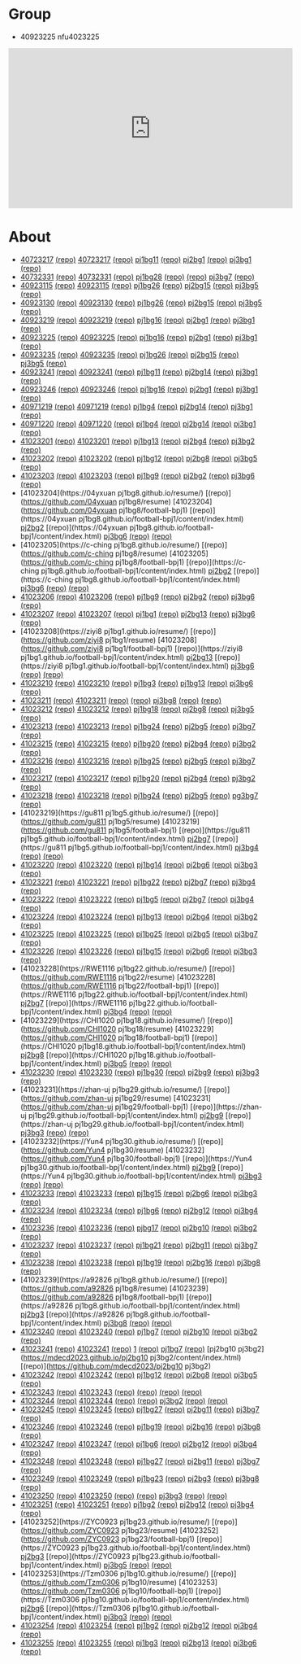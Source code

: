 # Group
* 40923225 nfu4023225
<iframe width="560" height="315" allow="accelerometer; autoplay; clipboard-write; encrypted-media; gyroscope; picture-in-picture; web-share" allowfullscreen="allowfullscreen" frameborder="0" src="https://www.youtube.com/embed/Jz39RTQherg" title="YouTube video player"></iframe>

# About
* [40723217](https://nfu40723217.github.io/resume/)	[(repo)](https://github.com/nfu40723217/resume)	[40723217](https://github.com/nfu40723217/football-bpj1)	[(repo)](https://nfu40723217.github.io/football-bpj1/content/index.html)	[pj1bg11](https://mdecd2023.github.io/2b-pj1bg11/content/index.html)	[(repo)](https://nfu40723217.github.io/football-bpj1/content/index.html)	[pj2bg1](https://mdecd2023.github.io/2b2-pj2bg1/content/index.html)	[(repo)](https://github.com/mdecd2023/2b2-pj2bg1)	[pj3bg1](https://mdecd2023.github.io/pj3bg1/content/index.html)	[(repo)](https://github.com/mdecd2023/pj3bg1)
* [40732331](https://a40732331.github.io/resume/)	[(repo)](https://github.com/a40732331/resume)	[40732331](https://github.com/a40732331/football-bpj1)	[(repo)](https://a40732331.github.io/football-bpj1/content/index.html)	[pj1bg28](https://mdecd2023.github.io/2b-pj1bg28/content/index.html)	[(repo)](https://a40732331.github.io/football-bpj1/content/index.html)	[](https://mdecd2023.github.io/2b2-/content/index.html)	[(repo)](https://github.com/mdecd2023/2b2-)	[pj3bg7](https://mdecd2023.github.io/pj3bg7/content/index.html)	[(repo)](https://github.com/mdecd2023/pj3bg7)
* [40923115](https://jason60714.github.io/resume/)	[(repo)](https://github.com/jason60714/resume)	[40923115](https://github.com/jason60714/football-bpj1)	[(repo)](https://jason60714.github.io/football-bpj1/content/index.html)	[pj1bg26](https://mdecd2023.github.io/2b-pj1bg26/content/index.html)	[(repo)](https://jason60714.github.io/football-bpj1/content/index.html)	[pj2bg15](https://mdecd2023.github.io/2b2-pj2bg15/content/index.html)	[(repo)](https://github.com/mdecd2023/2b2-pj2bg15)	[pj3bg5](https://mdecd2023.github.io/pj3bg5/content/index.html)	[(repo)](https://github.com/mdecd2023/pj3bg5)
* [40923130](https://Martin3130.github.io/resume/)	[(repo)](https://github.com/Martin3130/resume)	[40923130](https://github.com/Martin3130/football-bpj1)	[(repo)](https://Martin3130.github.io/football-bpj1/content/index.html)	[pj1bg26](https://mdecd2023.github.io/2b-pj1bg26/content/index.html)	[(repo)](https://Martin3130.github.io/football-bpj1/content/index.html)	[pj2bg15](https://mdecd2023.github.io/2b2-pj2bg15/content/index.html)	[(repo)](https://github.com/mdecd2023/2b2-pj2bg15)	[pj3bg5](https://mdecd2023.github.io/pj3bg5/content/index.html)	[(repo)](https://github.com/mdecd2023/pj3bg5)
* [40923219](https://nfu40923219.github.io/resume/)	[(repo)](https://github.com/nfu40923219/resume)	[40923219](https://github.com/nfu40923219/football-bpj1)	[(repo)](https://nfu40923219.github.io/football-bpj1/content/index.html)	[pj1bg16](https://mdecd2023.github.io/2b-pj1bg16/content/index.html)	[(repo)](https://nfu40923219.github.io/football-bpj1/content/index.html)	[pj2bg1](https://mdecd2023.github.io/2b2-pj2bg1/content/index.html)	[(repo)](https://github.com/mdecd2023/2b2-pj2bg1)	[pj3bg1](https://mdecd2023.github.io/pj3bg1/content/index.html)	[(repo)](https://github.com/mdecd2023/pj3bg1)
* [40923225](https://nfu40923225.github.io/resume/)	[(repo)](https://github.com/nfu40923225/resume)	[40923225](https://github.com/nfu40923225/football-bpj1)	[(repo)](https://nfu40923225.github.io/football-bpj1/content/index.html)	[pj1bg16](https://mdecd2023.github.io/2b-pj1bg16/content/index.html)	[(repo)](https://nfu40923225.github.io/football-bpj1/content/index.html)	[pj2bg1](https://mdecd2023.github.io/2b2-pj2bg1/content/index.html)	[(repo)](https://github.com/mdecd2023/2b2-pj2bg1)	[pj3bg1](https://mdecd2023.github.io/pj3bg1/content/index.html)	[(repo)](https://github.com/mdecd2023/pj3bg1)
* [40923235](https://40923235.github.io/resume/)	[(repo)](https://github.com/40923235/resume)	[40923235](https://github.com/40923235/football-bpj1)	[(repo)](https://40923235.github.io/football-bpj1/content/index.html)	[pj1bg26](https://mdecd2023.github.io/2b-pj1bg26/content/index.html)	[(repo)](https://40923235.github.io/football-bpj1/content/index.html)	[pj2bg15](https://mdecd2023.github.io/2b2-pj2bg15/content/index.html)	[(repo)](https://github.com/mdecd2023/2b2-pj2bg15)	[pj3bg5](https://mdecd2023.github.io/pj3bg5/content/index.html)	[(repo)](https://github.com/mdecd2023/pj3bg5)
* [40923241](https://nfu40923241.github.io/resume/)	[(repo)](https://github.com/nfu40923241/resume)	[40923241](https://github.com/nfu40923241/football-bpj1)	[(repo)](https://nfu40923241.github.io/football-bpj1/content/index.html)	[pj1bg11](https://mdecd2023.github.io/2b-pj1bg11/content/index.html)	[(repo)](https://nfu40923241.github.io/football-bpj1/content/index.html)	[pj2bg14](https://mdecd2023.github.io/2b2-pj2bg14/content/index.html)	[(repo)](https://github.com/mdecd2023/2b2-pj2bg14)	[pj3bg1](https://mdecd2023.github.io/pj3bg1/content/index.html)	[(repo)](https://github.com/mdecd2023/pj3bg1)
* [40923246](https://40923246.github.io/resume/)	[(repo)](https://github.com/40923246/resume)	[40923246](https://github.com/40923246/football-bpj1)	[(repo)](https://40923246.github.io/football-bpj1/content/index.html)	[pj1bg16](https://mdecd2023.github.io/2b-pj1bg16/content/index.html)	[(repo)](https://40923246.github.io/football-bpj1/content/index.html)	[pj2bg1](https://mdecd2023.github.io/2b2-pj2bg1/content/index.html)	[(repo)](https://github.com/mdecd2023/2b2-pj2bg1)	[pj3bg1](https://mdecd2023.github.io/pj3bg1/content/index.html)	[(repo)](https://github.com/mdecd2023/pj3bg1)
* [40971219](https://40971219.github.io/resume/)	[(repo)](https://github.com/40971219/resume)	[40971219](https://github.com/40971219/football-bpj1)	[(repo)](https://40971219.github.io/football-bpj1/content/index.html)	[pj1bg4](https://mdecd2023.github.io/2b-pj1bg4/content/index.html)	[(repo)](https://40971219.github.io/football-bpj1/content/index.html)	[pj2bg14](https://mdecd2023.github.io/2b2-pj2bg14/content/index.html)	[(repo)](https://github.com/mdecd2023/2b2-pj2bg14)	[pj3bg1](https://mdecd2023.github.io/pj3bg1/content/index.html)	[(repo)](https://github.com/mdecd2023/pj3bg1)
* [40971220](https://40971220.github.io/resume/)	[(repo)](https://github.com/40971220/resume)	[40971220](https://github.com/40971220/football-bpj1)	[(repo)](https://40971220.github.io/football-bpj1/content/index.html)	[pj1bg4](https://mdecd2023.github.io/2b-pj1bg4/content/index.html)	[(repo)](https://40971220.github.io/football-bpj1/content/index.html)	[pj2bg14](https://mdecd2023.github.io/2b2-pj2bg14/content/index.html)	[(repo)](https://github.com/mdecd2023/2b2-pj2bg14)	[pj3bg1](https://mdecd2023.github.io/pj3bg1/content/index.html)	[(repo)](https://github.com/mdecd2023/pj3bg1)
* [41023201](https://ruoqinz0421.github.io/resume/)	[(repo)](https://github.com/ruoqinz0421/resume)	[41023201](https://github.com/ruoqinz0421/football-bpj1)	[(repo)](https://ruoqinz0421.github.io/football-bpj1/content/index.html)	[pj1bg13](https://mdecd2023.github.io/2b-pj1bg13/content/index.html)	[(repo)](https://ruoqinz0421.github.io/football-bpj1/content/index.html)	[pj2bg4](https://mdecd2023.github.io/2b2-pj2bg4/content/index.html)	[(repo)](https://github.com/mdecd2023/2b2-pj2bg4)	[pj3bg2](https://mdecd2023.github.io/pj3bg2/content/index.html)	[(repo)](https://github.com/mdecd2023/pj3bg2)
* [41023202](https://ting0111.github.io/resume/)	[(repo)](https://github.com/ting0111/resume)	[41023202](https://github.com/ting0111/football-bpj1)	[(repo)](https://ting0111.github.io/football-bpj1/content/index.html)	[pj1bg12](https://mdecd2023.github.io/2b-pj1bg12/content/index.html)	[(repo)](https://ting0111.github.io/football-bpj1/content/index.html)	[pj2bg8](https://mdecd2023.github.io/2b2-pj2bg8/content/index.html)	[(repo)](https://github.com/mdecd2023/2b2-pj2bg8)	[pj3bg5](https://mdecd2023.github.io/pj3bg5/content/index.html)	[(repo)](https://github.com/mdecd2023/pj3bg5)
* [41023203](https://SHIUN129.github.io/resume/)	[(repo)](https://github.com/SHIUN129/resume)	[41023203](https://github.com/SHIUN129/football-bpj1)	[(repo)](https://SHIUN129.github.io/football-bpj1/content/index.html)	[pj1bg9](https://mdecd2023.github.io/2b-pj1bg9/content/index.html)	[(repo)](https://SHIUN129.github.io/football-bpj1/content/index.html)	[pj2bg2](https://mdecd2023.github.io/2b2-pj2bg2/content/index.html)	[(repo)](https://github.com/mdecd2023/2b2-pj2bg2)	[pj3bg6](https://mdecd2023.github.io/pj3bg6/content/index.html)	[(repo)](https://github.com/mdecd2023/pj3bg6)
* [41023204](https://04yxuan pj1bg8.github.io/resume/)	[(repo)](https://github.com/04yxuan pj1bg8/resume)	[41023204](https://github.com/04yxuan pj1bg8/football-bpj1)	[(repo)](https://04yxuan pj1bg8.github.io/football-bpj1/content/index.html)	[pj2bg2](https://mdecd2023.github.io/2b-pj2bg2/content/index.html)	[(repo)](https://04yxuan pj1bg8.github.io/football-bpj1/content/index.html)	[pj3bg6](https://mdecd2023.github.io/2b2-pj3bg6/content/index.html)	[(repo)](https://github.com/mdecd2023/2b2-pj3bg6)	[](https://mdecd2023.github.io//content/index.html)	[(repo)](https://github.com/mdecd2023/)
* [41023205](https://c-ching pj1bg8.github.io/resume/)	[(repo)](https://github.com/c-ching pj1bg8/resume)	[41023205](https://github.com/c-ching pj1bg8/football-bpj1)	[(repo)](https://c-ching pj1bg8.github.io/football-bpj1/content/index.html)	[pj2bg2](https://mdecd2023.github.io/2b-pj2bg2/content/index.html)	[(repo)](https://c-ching pj1bg8.github.io/football-bpj1/content/index.html)	[pj3bg6](https://mdecd2023.github.io/2b2-pj3bg6/content/index.html)	[(repo)](https://github.com/mdecd2023/2b2-pj3bg6)	[](https://mdecd2023.github.io//content/index.html)	[(repo)](https://github.com/mdecd2023/)
* [41023206](https://tseYU000.github.io/resume/)	[(repo)](https://github.com/tseYU000/resume)	[41023206](https://github.com/tseYU000/football-bpj1)	[(repo)](https://tseYU000.github.io/football-bpj1/content/index.html)	[pj1bg9](https://mdecd2023.github.io/2b-pj1bg9/content/index.html)	[(repo)](https://tseYU000.github.io/football-bpj1/content/index.html)	[pj2bg2](https://mdecd2023.github.io/2b2-pj2bg2/content/index.html)	[(repo)](https://github.com/mdecd2023/2b2-pj2bg2)	[pj3bg6](https://mdecd2023.github.io/pj3bg6/content/index.html)	[(repo)](https://github.com/mdecd2023/pj3bg6)
* [41023207](https://chiiip333.github.io/resume/)	[(repo)](https://github.com/chiiip333/resume)	[41023207](https://github.com/chiiip333/football-bpj1)	[(repo)](https://chiiip333.github.io/football-bpj1/content/index.html)	[pj1bg1](https://mdecd2023.github.io/2b-pj1bg1/content/index.html)	[(repo)](https://chiiip333.github.io/football-bpj1/content/index.html)	[pj2bg13](https://mdecd2023.github.io/2b2-pj2bg13/content/index.html)	[(repo)](https://github.com/mdecd2023/2b2-pj2bg13)	[pj3bg6](https://mdecd2023.github.io/pj3bg6/content/index.html)	[(repo)](https://github.com/mdecd2023/pj3bg6)
* [41023208](https://ziyi8   pj1bg1.github.io/resume/)	[(repo)](https://github.com/ziyi8   pj1bg1/resume)	[41023208](https://github.com/ziyi8   pj1bg1/football-bpj1)	[(repo)](https://ziyi8   pj1bg1.github.io/football-bpj1/content/index.html)	[pj2bg13](https://mdecd2023.github.io/2b-pj2bg13/content/index.html)	[(repo)](https://ziyi8   pj1bg1.github.io/football-bpj1/content/index.html)	[pj3bg6](https://mdecd2023.github.io/2b2-pj3bg6/content/index.html)	[(repo)](https://github.com/mdecd2023/2b2-pj3bg6)	[](https://mdecd2023.github.io//content/index.html)	[(repo)](https://github.com/mdecd2023/)
* [41023210](https://junpig10.github.io/resume/)	[(repo)](https://github.com/junpig10/resume)	[41023210](https://github.com/junpig10/football-bpj1)	[(repo)](https://junpig10.github.io/football-bpj1/content/index.html)	[pj1bg3](https://mdecd2023.github.io/2b-pj1bg3/content/index.html)	[(repo)](https://junpig10.github.io/football-bpj1/content/index.html)	[pj1bg13](https://mdecd2023.github.io/2b2-pj1bg13/content/index.html)	[(repo)](https://github.com/mdecd2023/2b2-pj1bg13)	[pj3bg6](https://mdecd2023.github.io/pj3bg6/content/index.html)	[(repo)](https://github.com/mdecd2023/pj3bg6)
* [41023211](https://.github.io/resume/)	[(repo)](https://github.com//resume)	[41023211](https://github.com//football-bpj1)	[(repo)](https://.github.io/football-bpj1/content/index.html)	[](https://mdecd2023.github.io/2b-/content/index.html)	[(repo)](https://.github.io/football-bpj1/content/index.html)	[pj3bg8](https://mdecd2023.github.io/2b2-pj3bg8/content/index.html)	[(repo)](https://github.com/mdecd2023/2b2-pj3bg8)	[](https://mdecd2023.github.io//content/index.html)	[(repo)](https://github.com/mdecd2023/)
* [41023212](https://yonqui0411.github.io/resume/)	[(repo)](https://github.com/yonqui0411/resume)	[41023212](https://github.com/yonqui0411/football-bpj1)	[(repo)](https://yonqui0411.github.io/football-bpj1/content/index.html)	[pj1bg18](https://mdecd2023.github.io/2b-pj1bg18/content/index.html)	[(repo)](https://yonqui0411.github.io/football-bpj1/content/index.html)	[pj2bg8](https://mdecd2023.github.io/2b2-pj2bg8/content/index.html)	[(repo)](https://github.com/mdecd2023/2b2-pj2bg8)	[pj3bg5](https://mdecd2023.github.io/pj3bg5/content/index.html)	[(repo)](https://github.com/mdecd2023/pj3bg5)
* [41023213](https://41023213.github.io/resume/)	[(repo)](https://github.com/41023213/resume)	[41023213](https://github.com/41023213/football-bpj1)	[(repo)](https://41023213.github.io/football-bpj1/content/index.html)	[pj1bg24](https://mdecd2023.github.io/2b-pj1bg24/content/index.html)	[(repo)](https://41023213.github.io/football-bpj1/content/index.html)	[pj2bg5](https://mdecd2023.github.io/2b2-pj2bg5/content/index.html)	[(repo)](https://github.com/mdecd2023/2b2-pj2bg5)	[pj3bg7](https://mdecd2023.github.io/pj3bg7/content/index.html)	[(repo)](https://github.com/mdecd2023/pj3bg7)
* [41023215](https://41023215.github.io/resume/)	[(repo)](https://github.com/41023215/resume)	[41023215](https://github.com/41023215/football-bpj1)	[(repo)](https://41023215.github.io/football-bpj1/content/index.html)	[pj1bg20](https://mdecd2023.github.io/2b-pj1bg20/content/index.html)	[(repo)](https://41023215.github.io/football-bpj1/content/index.html)	[pj2bg4](https://mdecd2023.github.io/2b2-pj2bg4/content/index.html)	[(repo)](https://github.com/mdecd2023/2b2-pj2bg4)	[pj3bg2](https://mdecd2023.github.io/pj3bg2/content/index.html)	[(repo)](https://github.com/mdecd2023/pj3bg2)
* [41023216](https://41023216.github.io/resume/)	[(repo)](https://github.com/41023216/resume)	[41023216](https://github.com/41023216/football-bpj1)	[(repo)](https://41023216.github.io/football-bpj1/content/index.html)	[pj1bg25](https://mdecd2023.github.io/2b-pj1bg25/content/index.html)	[(repo)](https://41023216.github.io/football-bpj1/content/index.html)	[pj2bg5](https://mdecd2023.github.io/2b2-pj2bg5/content/index.html)	[(repo)](https://github.com/mdecd2023/2b2-pj2bg5)	[pj3bg7](https://mdecd2023.github.io/pj3bg7/content/index.html)	[(repo)](https://github.com/mdecd2023/pj3bg7)
* [41023217](https://41023217.github.io/resume/)	[(repo)](https://github.com/41023217/resume)	[41023217](https://github.com/41023217/football-bpj1)	[(repo)](https://41023217.github.io/football-bpj1/content/index.html)	[pj1bg20](https://mdecd2023.github.io/2b-pj1bg20/content/index.html)	[(repo)](https://41023217.github.io/football-bpj1/content/index.html)	[pj2bg4](https://mdecd2023.github.io/2b2-pj2bg4/content/index.html)	[(repo)](https://github.com/mdecd2023/2b2-pj2bg4)	[pj3bg2](https://mdecd2023.github.io/pj3bg2/content/index.html)	[(repo)](https://github.com/mdecd2023/pj3bg2)
* [41023218](https://snowfall-killer.github.io/resume/)	[(repo)](https://github.com/snowfall-killer/resume)	[41023218](https://github.com/snowfall-killer/football-bpj1)	[(repo)](https://snowfall-killer.github.io/football-bpj1/content/index.html)	[pj1bg24](https://mdecd2023.github.io/2b-pj1bg24/content/index.html)	[(repo)](https://snowfall-killer.github.io/football-bpj1/content/index.html)	[pj2bg5](https://mdecd2023.github.io/2b2-pj2bg5/content/index.html)	[(repo)](https://github.com/mdecd2023/2b2-pj2bg5)	[pg3bg7](https://mdecd2023.github.io/pg3bg7/content/index.html)	[(repo)](https://github.com/mdecd2023/pg3bg7)
* [41023219](https://gu811   pj1bg5.github.io/resume/)	[(repo)](https://github.com/gu811   pj1bg5/resume)	[41023219](https://github.com/gu811   pj1bg5/football-bpj1)	[(repo)](https://gu811   pj1bg5.github.io/football-bpj1/content/index.html)	[pj2bg7](https://mdecd2023.github.io/2b-pj2bg7/content/index.html)	[(repo)](https://gu811   pj1bg5.github.io/football-bpj1/content/index.html)	[pj3bg4](https://mdecd2023.github.io/2b2-pj3bg4/content/index.html)	[(repo)](https://github.com/mdecd2023/2b2-pj3bg4)	[](https://mdecd2023.github.io//content/index.html)	[(repo)](https://github.com/mdecd2023/)
* [41023220](https://41023220.github.io/resume/)	[(repo)](https://github.com/41023220/resume)	[41023220](https://github.com/41023220/football-bpj1)	[(repo)](https://41023220.github.io/football-bpj1/content/index.html)	[pj1bg14](https://mdecd2023.github.io/2b-pj1bg14/content/index.html)	[(repo)](https://41023220.github.io/football-bpj1/content/index.html)	[pj2bg6](https://mdecd2023.github.io/2b2-pj2bg6/content/index.html)	[(repo)](https://github.com/mdecd2023/2b2-pj2bg6)	[pj3bg3](https://mdecd2023.github.io/pj3bg3/content/index.html)	[(repo)](https://github.com/mdecd2023/pj3bg3)
* [41023221](https://41023221.github.io/resume/)	[(repo)](https://github.com/41023221/resume)	[41023221](https://github.com/41023221/football-bpj1)	[(repo)](https://41023221.github.io/football-bpj1/content/index.html)	[pj1bg22](https://mdecd2023.github.io/2b-pj1bg22/content/index.html)	[(repo)](https://41023221.github.io/football-bpj1/content/index.html)	[pj2bg7](https://mdecd2023.github.io/2b2-pj2bg7/content/index.html)	[(repo)](https://github.com/mdecd2023/2b2-pj2bg7)	[pj3bg4](https://mdecd2023.github.io/pj3bg4/content/index.html)	[(repo)](https://github.com/mdecd2023/pj3bg4)
* [41023222](https://kolas911205.github.io/resume/)	[(repo)](https://github.com/kolas911205/resume)	[41023222](https://github.com/kolas911205/football-bpj1)	[(repo)](https://kolas911205.github.io/football-bpj1/content/index.html)	[pj1bg5](https://mdecd2023.github.io/2b-pj1bg5/content/index.html)	[(repo)](https://kolas911205.github.io/football-bpj1/content/index.html)	[pj2bg7](https://mdecd2023.github.io/2b2-pj2bg7/content/index.html)	[(repo)](https://github.com/mdecd2023/2b2-pj2bg7)	[pj3bg4](https://mdecd2023.github.io/pj3bg4/content/index.html)	[(repo)](https://github.com/mdecd2023/pj3bg4)
* [41023224](https://41023224.github.io/resume/)	[(repo)](https://github.com/41023224/resume)	[41023224](https://github.com/41023224/football-bpj1)	[(repo)](https://41023224.github.io/football-bpj1/content/index.html)	[pj1bg13](https://mdecd2023.github.io/2b-pj1bg13/content/index.html)	[(repo)](https://41023224.github.io/football-bpj1/content/index.html)	[pj2bg4](https://mdecd2023.github.io/2b2-pj2bg4/content/index.html)	[(repo)](https://github.com/mdecd2023/2b2-pj2bg4)	[pj3bg2](https://mdecd2023.github.io/pj3bg2/content/index.html)	[(repo)](https://github.com/mdecd2023/pj3bg2)
* [41023225](https://xiaomantou0411.github.io/resume/)	[(repo)](https://github.com/xiaomantou0411/resume)	[41023225](https://github.com/xiaomantou0411/football-bpj1)	[(repo)](https://xiaomantou0411.github.io/football-bpj1/content/index.html)	[pj1bg25](https://mdecd2023.github.io/2b-pj1bg25/content/index.html)	[(repo)](https://xiaomantou0411.github.io/football-bpj1/content/index.html)	[pj2bg5](https://mdecd2023.github.io/2b2-pj2bg5/content/index.html)	[(repo)](https://github.com/mdecd2023/2b2-pj2bg5)	[pj3bg7](https://mdecd2023.github.io/pj3bg7/content/index.html)	[(repo)](https://github.com/mdecd2023/pj3bg7)
* [41023226](https://41023226.github.io/resume/)	[(repo)](https://github.com/41023226/resume)	[41023226](https://github.com/41023226/football-bpj1)	[(repo)](https://41023226.github.io/football-bpj1/content/index.html)	[pj1bg15](https://mdecd2023.github.io/2b-pj1bg15/content/index.html)	[(repo)](https://41023226.github.io/football-bpj1/content/index.html)	[pj2bg6](https://mdecd2023.github.io/2b2-pj2bg6/content/index.html)	[(repo)](https://github.com/mdecd2023/2b2-pj2bg6)	[pj3bg3](https://mdecd2023.github.io/pj3bg3/content/index.html)	[(repo)](https://github.com/mdecd2023/pj3bg3)
* [41023228](https://RWE1116 pj1bg22.github.io/resume/)	[(repo)](https://github.com/RWE1116 pj1bg22/resume)	[41023228](https://github.com/RWE1116 pj1bg22/football-bpj1)	[(repo)](https://RWE1116 pj1bg22.github.io/football-bpj1/content/index.html)	[pj2bg7](https://mdecd2023.github.io/2b-pj2bg7/content/index.html)	[(repo)](https://RWE1116 pj1bg22.github.io/football-bpj1/content/index.html)	[pj3bg4](https://mdecd2023.github.io/2b2-pj3bg4/content/index.html)	[(repo)](https://github.com/mdecd2023/2b2-pj3bg4)	[](https://mdecd2023.github.io//content/index.html)	[(repo)](https://github.com/mdecd2023/)
* [41023229](https://CHI1020 pj1bg18.github.io/resume/)	[(repo)](https://github.com/CHI1020 pj1bg18/resume)	[41023229](https://github.com/CHI1020 pj1bg18/football-bpj1)	[(repo)](https://CHI1020 pj1bg18.github.io/football-bpj1/content/index.html)	[pj2bg8](https://mdecd2023.github.io/2b-pj2bg8/content/index.html)	[(repo)](https://CHI1020 pj1bg18.github.io/football-bpj1/content/index.html)	[pj3bg5](https://mdecd2023.github.io/2b2-pj3bg5/content/index.html)	[(repo)](https://github.com/mdecd2023/2b2-pj3bg5)	[](https://mdecd2023.github.io//content/index.html)	[(repo)](https://github.com/mdecd2023/)
* [41023230](https://41023230.github.io/resume/)	[(repo)](https://github.com/41023230/resume)	[41023230](https://github.com/41023230/football-bpj1)	[(repo)](https://41023230.github.io/football-bpj1/content/index.html)	[pj1bg30](https://mdecd2023.github.io/2b-pj1bg30/content/index.html)	[(repo)](https://41023230.github.io/football-bpj1/content/index.html)	[pj2bg9](https://mdecd2023.github.io/2b2-pj2bg9/content/index.html)	[(repo)](https://github.com/mdecd2023/2b2-pj2bg9)	[pj3bg3](https://mdecd2023.github.io/pj3bg3/content/index.html)	[(repo)](https://github.com/mdecd2023/pj3bg3)
* [41023231](https://zhan-uj pj1bg29.github.io/resume/)	[(repo)](https://github.com/zhan-uj pj1bg29/resume)	[41023231](https://github.com/zhan-uj pj1bg29/football-bpj1)	[(repo)](https://zhan-uj pj1bg29.github.io/football-bpj1/content/index.html)	[pj2bg9](https://mdecd2023.github.io/2b-pj2bg9/content/index.html)	[(repo)](https://zhan-uj pj1bg29.github.io/football-bpj1/content/index.html)	[pj3bg3](https://mdecd2023.github.io/2b2-pj3bg3/content/index.html)	[(repo)](https://github.com/mdecd2023/2b2-pj3bg3)	[](https://mdecd2023.github.io//content/index.html)	[(repo)](https://github.com/mdecd2023/)
* [41023232](https://Yun4    pj1bg30.github.io/resume/)	[(repo)](https://github.com/Yun4    pj1bg30/resume)	[41023232](https://github.com/Yun4    pj1bg30/football-bpj1)	[(repo)](https://Yun4    pj1bg30.github.io/football-bpj1/content/index.html)	[pj2bg9](https://mdecd2023.github.io/2b-pj2bg9/content/index.html)	[(repo)](https://Yun4    pj1bg30.github.io/football-bpj1/content/index.html)	[pj3bg3](https://mdecd2023.github.io/2b2-pj3bg3/content/index.html)	[(repo)](https://github.com/mdecd2023/2b2-pj3bg3)	[](https://mdecd2023.github.io//content/index.html)	[(repo)](https://github.com/mdecd2023/)
* [41023233](https://Anguss676.github.io/resume/)	[(repo)](https://github.com/Anguss676/resume)	[41023233](https://github.com/Anguss676/football-bpj1)	[(repo)](https://Anguss676.github.io/football-bpj1/content/index.html)	[pj1bg15](https://mdecd2023.github.io/2b-pj1bg15/content/index.html)	[(repo)](https://Anguss676.github.io/football-bpj1/content/index.html)	[pj2bg6](https://mdecd2023.github.io/2b2-pj2bg6/content/index.html)	[(repo)](https://github.com/mdecd2023/2b2-pj2bg6)	[pj3bg3](https://mdecd2023.github.io/pj3bg3/content/index.html)	[(repo)](https://github.com/mdecd2023/pj3bg3)
* [41023234](https://Maskie-Razzio.github.io/resume/)	[(repo)](https://github.com/Maskie-Razzio/resume)	[41023234](https://github.com/Maskie-Razzio/football-bpj1)	[(repo)](https://Maskie-Razzio.github.io/football-bpj1/content/index.html)	[pj1bg6](https://mdecd2023.github.io/2b-pj1bg6/content/index.html)	[(repo)](https://Maskie-Razzio.github.io/football-bpj1/content/index.html)	[pj2bg12](https://mdecd2023.github.io/2b2-pj2bg12/content/index.html)	[(repo)](https://github.com/mdecd2023/2b2-pj2bg12)	[pj3bg4](https://mdecd2023.github.io/pj3bg4/content/index.html)	[(repo)](https://github.com/mdecd2023/pj3bg4)
* [41023236](https://Bored1236.github.io/resume/)	[(repo)](https://github.com/Bored1236/resume)	[41023236](https://github.com/Bored1236/football-bpj1)	[(repo)](https://Bored1236.github.io/football-bpj1/content/index.html)	[pjbg17](https://mdecd2023.github.io/2b-pjbg17/content/index.html)	[(repo)](https://Bored1236.github.io/football-bpj1/content/index.html)	[pj2bg10](https://mdecd2023.github.io/2b2-pj2bg10/content/index.html)	[(repo)](https://github.com/mdecd2023/2b2-pj2bg10)	[pj3bg2](https://mdecd2023.github.io/pj3bg2/content/index.html)	[(repo)](https://github.com/mdecd2023/pj3bg2)
* [41023237](https://www000123.github.io/resume/)	[(repo)](https://github.com/www000123/resume)	[41023237](https://github.com/www000123/football-bpj1)	[(repo)](https://www000123.github.io/football-bpj1/content/index.html)	[pj1bg21](https://mdecd2023.github.io/2b-pj1bg21/content/index.html)	[(repo)](https://www000123.github.io/football-bpj1/content/index.html)	[pj2bg11](https://mdecd2023.github.io/2b2-pj2bg11/content/index.html)	[(repo)](https://github.com/mdecd2023/2b2-pj2bg11)	[pj3bg7](https://mdecd2023.github.io/pj3bg7/content/index.html)	[(repo)](https://github.com/mdecd2023/pj3bg7)
* [41023238](https://41023238.github.io/resume/)	[(repo)](https://github.com/41023238/resume)	[41023238](https://github.com/41023238/football-bpj1)	[(repo)](https://41023238.github.io/football-bpj1/content/index.html)	[pj1bg19](https://mdecd2023.github.io/2b-pj1bg19/content/index.html)	[(repo)](https://41023238.github.io/football-bpj1/content/index.html)	[pj2bg16](https://mdecd2023.github.io/2b2-pj2bg16/content/index.html)	[(repo)](https://github.com/mdecd2023/2b2-pj2bg16)	[pj3bg8](https://mdecd2023.github.io/pj3bg8/content/index.html)	[(repo)](https://github.com/mdecd2023/pj3bg8)
* [41023239](https://a92826  pj1bg8.github.io/resume/)	[(repo)](https://github.com/a92826  pj1bg8/resume)	[41023239](https://github.com/a92826  pj1bg8/football-bpj1)	[(repo)](https://a92826  pj1bg8.github.io/football-bpj1/content/index.html)	[pj2bg3](https://mdecd2023.github.io/2b-pj2bg3/content/index.html)	[(repo)](https://a92826  pj1bg8.github.io/football-bpj1/content/index.html)	[pj3bg8](https://mdecd2023.github.io/2b2-pj3bg8/content/index.html)	[(repo)](https://github.com/mdecd2023/2b2-pj3bg8)	[](https://mdecd2023.github.io//content/index.html)	[(repo)](https://github.com/mdecd2023/)
* [41023240](https://YHY30678.github.io/resume/)	[(repo)](https://github.com/YHY30678/resume)	[41023240](https://github.com/YHY30678/football-bpj1)	[(repo)](https://YHY30678.github.io/football-bpj1/content/index.html)	[pj1bg7](https://mdecd2023.github.io/2b-pj1bg7/content/index.html)	[(repo)](https://YHY30678.github.io/football-bpj1/content/index.html)	[pj2bg10](https://mdecd2023.github.io/2b2-pj2bg10/content/index.html)	[(repo)](https://github.com/mdecd2023/2b2-pj2bg10)	[pj3bg2](https://mdecd2023.github.io/pj3bg2/content/index.html)	[(repo)](https://github.com/mdecd2023/pj3bg2)
* [41023241](https://Yao-Hsien4102324.github.io/resume/)	[(repo)](https://github.com/Yao-Hsien4102324/resume)	[41023241](https://github.com/Yao-Hsien4102324/football-bpj1)	[(repo)](https://Yao-Hsien4102324.github.io/football-bpj1/content/index.html)	[1](https://mdecd2023.github.io/2b-1/content/index.html)	[(repo)](https://Yao-Hsien4102324.github.io/football-bpj1/content/index.html)	[pj1bg7](https://mdecd2023.github.io/2b2-pj1bg7/content/index.html)	[(repo)](https://github.com/mdecd2023/2b2-pj1bg7)	[pj2bg10 pj3bg2](https://mdecd2023.github.io/pj2bg10 pj3bg2/content/index.html)	[(repo)](https://github.com/mdecd2023/pj2bg10 pj3bg2)
* [41023242](https://41023242.github.io/resume/)	[(repo)](https://github.com/41023242/resume)	[41023242](https://github.com/41023242/football-bpj1)	[(repo)](https://41023242.github.io/football-bpj1/content/index.html)	[pj1bg12](https://mdecd2023.github.io/2b-pj1bg12/content/index.html)	[(repo)](https://41023242.github.io/football-bpj1/content/index.html)	[pj2bg8](https://mdecd2023.github.io/2b2-pj2bg8/content/index.html)	[(repo)](https://github.com/mdecd2023/2b2-pj2bg8)	[pj3bg5](https://mdecd2023.github.io/pj3bg5/content/index.html)	[(repo)](https://github.com/mdecd2023/pj3bg5)
* [41023243](https://.github.io/resume/)	[(repo)](https://github.com//resume)	[41023243](https://github.com//football-bpj1)	[(repo)](https://.github.io/football-bpj1/content/index.html)	[](https://mdecd2023.github.io/2b-/content/index.html)	[(repo)](https://.github.io/football-bpj1/content/index.html)	[](https://mdecd2023.github.io/2b2-/content/index.html)	[(repo)](https://github.com/mdecd2023/2b2-)	[](https://mdecd2023.github.io//content/index.html)	[(repo)](https://github.com/mdecd2023/)
* [41023244](https://.github.io/resume/)	[(repo)](https://github.com//resume)	[41023244](https://github.com//football-bpj1)	[(repo)](https://.github.io/football-bpj1/content/index.html)	[](https://mdecd2023.github.io/2b-/content/index.html)	[(repo)](https://.github.io/football-bpj1/content/index.html)	[pj3bg2](https://mdecd2023.github.io/2b2-pj3bg2/content/index.html)	[(repo)](https://github.com/mdecd2023/2b2-pj3bg2)	[](https://mdecd2023.github.io//content/index.html)	[(repo)](https://github.com/mdecd2023/)
* [41023245](https://41023245.github.io/resume/)	[(repo)](https://github.com/41023245/resume)	[41023245](https://github.com/41023245/football-bpj1)	[(repo)](https://41023245.github.io/football-bpj1/content/index.html)	[pj1bg27](https://mdecd2023.github.io/2b-pj1bg27/content/index.html)	[(repo)](https://41023245.github.io/football-bpj1/content/index.html)	[pj2bg11](https://mdecd2023.github.io/2b2-pj2bg11/content/index.html)	[(repo)](https://github.com/mdecd2023/2b2-pj2bg11)	[pj3bg7](https://mdecd2023.github.io/pj3bg7/content/index.html)	[(repo)](https://github.com/mdecd2023/pj3bg7)
* [41023246](https://yuchen1031.github.io/resume/)	[(repo)](https://github.com/yuchen1031/resume)	[41023246](https://github.com/yuchen1031/football-bpj1)	[(repo)](https://yuchen1031.github.io/football-bpj1/content/index.html)	[pj1bg19](https://mdecd2023.github.io/2b-pj1bg19/content/index.html)	[(repo)](https://yuchen1031.github.io/football-bpj1/content/index.html)	[pj2bg16](https://mdecd2023.github.io/2b2-pj2bg16/content/index.html)	[(repo)](https://github.com/mdecd2023/2b2-pj2bg16)	[pj3bg8](https://mdecd2023.github.io/pj3bg8/content/index.html)	[(repo)](https://github.com/mdecd2023/pj3bg8)
* [41023247](https://41023247.github.io/resume/)	[(repo)](https://github.com/41023247/resume)	[41023247](https://github.com/41023247/football-bpj1)	[(repo)](https://41023247.github.io/football-bpj1/content/index.html)	[pj1bg6](https://mdecd2023.github.io/2b-pj1bg6/content/index.html)	[(repo)](https://41023247.github.io/football-bpj1/content/index.html)	[pj2bg12](https://mdecd2023.github.io/2b2-pj2bg12/content/index.html)	[(repo)](https://github.com/mdecd2023/2b2-pj2bg12)	[pj3bg4](https://mdecd2023.github.io/pj3bg4/content/index.html)	[(repo)](https://github.com/mdecd2023/pj3bg4)
* [41023248](https://smart-777.github.io/resume/)	[(repo)](https://github.com/smart-777/resume)	[41023248](https://github.com/smart-777/football-bpj1)	[(repo)](https://smart-777.github.io/football-bpj1/content/index.html)	[pj1bg27](https://mdecd2023.github.io/2b-pj1bg27/content/index.html)	[(repo)](https://smart-777.github.io/football-bpj1/content/index.html)	[pj2bg11](https://mdecd2023.github.io/2b2-pj2bg11/content/index.html)	[(repo)](https://github.com/mdecd2023/2b2-pj2bg11)	[pj3bg7](https://mdecd2023.github.io/pj3bg7/content/index.html)	[(repo)](https://github.com/mdecd2023/pj3bg7)
* [41023249](https://BrianTsai071.github.io/resume/)	[(repo)](https://github.com/BrianTsai071/resume)	[41023249](https://github.com/BrianTsai071/football-bpj1)	[(repo)](https://BrianTsai071.github.io/football-bpj1/content/index.html)	[pj1bg23](https://mdecd2023.github.io/2b-pj1bg23/content/index.html)	[(repo)](https://BrianTsai071.github.io/football-bpj1/content/index.html)	[pj2bg3](https://mdecd2023.github.io/2b2-pj2bg3/content/index.html)	[(repo)](https://github.com/mdecd2023/2b2-pj2bg3)	[pj3bg8](https://mdecd2023.github.io/pj3bg8/content/index.html)	[(repo)](https://github.com/mdecd2023/pj3bg8)
* [41023250](https://.github.io/resume/)	[(repo)](https://github.com//resume)	[41023250](https://github.com//football-bpj1)	[(repo)](https://.github.io/football-bpj1/content/index.html)	[](https://mdecd2023.github.io/2b-/content/index.html)	[(repo)](https://.github.io/football-bpj1/content/index.html)	[pj3bg3](https://mdecd2023.github.io/2b2-pj3bg3/content/index.html)	[(repo)](https://github.com/mdecd2023/2b2-pj3bg3)	[](https://mdecd2023.github.io//content/index.html)	[(repo)](https://github.com/mdecd2023/)
* [41023251](https://sdegbsvrtg.github.io/resume/)	[(repo)](https://github.com/sdegbsvrtg/resume)	[41023251](https://github.com/sdegbsvrtg/football-bpj1)	[(repo)](https://sdegbsvrtg.github.io/football-bpj1/content/index.html)	[pj1bg2](https://mdecd2023.github.io/2b-pj1bg2/content/index.html)	[(repo)](https://sdegbsvrtg.github.io/football-bpj1/content/index.html)	[pj2bg12](https://mdecd2023.github.io/2b2-pj2bg12/content/index.html)	[(repo)](https://github.com/mdecd2023/2b2-pj2bg12)	[pj3bg4](https://mdecd2023.github.io/pj3bg4/content/index.html)	[(repo)](https://github.com/mdecd2023/pj3bg4)
* [41023252](https://ZYC0923 pj1bg23.github.io/resume/)	[(repo)](https://github.com/ZYC0923 pj1bg23/resume)	[41023252](https://github.com/ZYC0923 pj1bg23/football-bpj1)	[(repo)](https://ZYC0923 pj1bg23.github.io/football-bpj1/content/index.html)	[pj2bg3](https://mdecd2023.github.io/2b-pj2bg3/content/index.html)	[(repo)](https://ZYC0923 pj1bg23.github.io/football-bpj1/content/index.html)	[pj3bg5](https://mdecd2023.github.io/2b2-pj3bg5/content/index.html)	[(repo)](https://github.com/mdecd2023/2b2-pj3bg5)	[](https://mdecd2023.github.io//content/index.html)	[(repo)](https://github.com/mdecd2023/)
* [41023253](https://Tzm0306 pj1bg10.github.io/resume/)	[(repo)](https://github.com/Tzm0306 pj1bg10/resume)	[41023253](https://github.com/Tzm0306 pj1bg10/football-bpj1)	[(repo)](https://Tzm0306 pj1bg10.github.io/football-bpj1/content/index.html)	[pj2bg6](https://mdecd2023.github.io/2b-pj2bg6/content/index.html)	[(repo)](https://Tzm0306 pj1bg10.github.io/football-bpj1/content/index.html)	[pj3bg3](https://mdecd2023.github.io/2b2-pj3bg3/content/index.html)	[(repo)](https://github.com/mdecd2023/2b2-pj3bg3)	[](https://mdecd2023.github.io//content/index.html)	[(repo)](https://github.com/mdecd2023/)
* [41023254](https://41023254.github.io/resume/)	[(repo)](https://github.com/41023254/resume)	[41023254](https://github.com/41023254/football-bpj1)	[(repo)](https://41023254.github.io/football-bpj1/content/index.html)	[pj1bg2](https://mdecd2023.github.io/2b-pj1bg2/content/index.html)	[(repo)](https://41023254.github.io/football-bpj1/content/index.html)	[pj2bg12](https://mdecd2023.github.io/2b2-pj2bg12/content/index.html)	[(repo)](https://github.com/mdecd2023/2b2-pj2bg12)	[pj3bg4](https://mdecd2023.github.io/pj3bg4/content/index.html)	[(repo)](https://github.com/mdecd2023/pj3bg4)
* [41023255](https://A41023255.github.io/resume/)	[(repo)](https://github.com/A41023255/resume)	[41023255](https://github.com/A41023255/football-bpj1)	[(repo)](https://A41023255.github.io/football-bpj1/content/index.html)	[pj1bg3](https://mdecd2023.github.io/2b-pj1bg3/content/index.html)	[(repo)](https://A41023255.github.io/football-bpj1/content/index.html)	[pj2bg13](https://mdecd2023.github.io/2b2-pj2bg13/content/index.html)	[(repo)](https://github.com/mdecd2023/2b2-pj2bg13)	[pj3bg6](https://mdecd2023.github.io/pj3bg6/content/index.html)	[(repo)](https://github.com/mdecd2023/pj3bg6)
